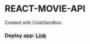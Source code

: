 # REACT-MOVIE-API
Created with CodeSandbox

### Deploy app: [Link](https://searchafilm.srithecoder.me/) 
